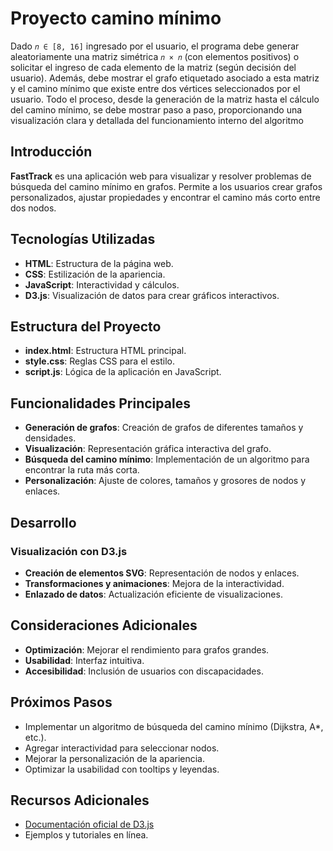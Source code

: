# Proyecto camino mínimo

Dado `𝑛 ∈ [8, 16]` ingresado por el usuario, el programa debe generar aleatoriamente
una matriz simétrica `𝑛 × 𝑛` (con elementos positivos) o solicitar el ingreso de cada
elemento de la matriz (según decisión del usuario). Además, debe mostrar el grafo
etiquetado asociado a esta matriz y el camino mínimo que existe entre dos vértices
seleccionados por el usuario. Todo el proceso, desde la generación de la matriz hasta
el cálculo del camino mínimo, se debe mostrar paso a paso, proporcionando una
visualización clara y detallada del funcionamiento interno del algoritmo
## Introducción

**FastTrack** es una aplicación web para visualizar y resolver problemas de búsqueda del camino mínimo en grafos. Permite a los usuarios crear grafos personalizados, ajustar propiedades y encontrar el camino más corto entre dos nodos.

## Tecnologías Utilizadas

- **HTML**: Estructura de la página web.
- **CSS**: Estilización de la apariencia.
- **JavaScript**: Interactividad y cálculos.
- **D3.js**: Visualización de datos para crear gráficos interactivos.

## Estructura del Proyecto

- **index.html**: Estructura HTML principal.
- **style.css**: Reglas CSS para el estilo.
- **script.js**: Lógica de la aplicación en JavaScript.

## Funcionalidades Principales

- **Generación de grafos**: Creación de grafos de diferentes tamaños y densidades.
- **Visualización**: Representación gráfica interactiva del grafo.
- **Búsqueda del camino mínimo**: Implementación de un algoritmo para encontrar la ruta más corta.
- **Personalización**: Ajuste de colores, tamaños y grosores de nodos y enlaces.

## Desarrollo

### Visualización con D3.js

- **Creación de elementos SVG**: Representación de nodos y enlaces.
- **Transformaciones y animaciones**: Mejora de la interactividad.
- **Enlazado de datos**: Actualización eficiente de visualizaciones.

## Consideraciones Adicionales

- **Optimización**: Mejorar el rendimiento para grafos grandes.
- **Usabilidad**: Interfaz intuitiva.
- **Accesibilidad**: Inclusión de usuarios con discapacidades.

## Próximos Pasos

- Implementar un algoritmo de búsqueda del camino mínimo (Dijkstra, A*, etc.).
- Agregar interactividad para seleccionar nodos.
- Mejorar la personalización de la apariencia.
- Optimizar la usabilidad con tooltips y leyendas.

## Recursos Adicionales

- [Documentación oficial de D3.js](https://d3js.org/)
- Ejemplos y tutoriales en línea.
